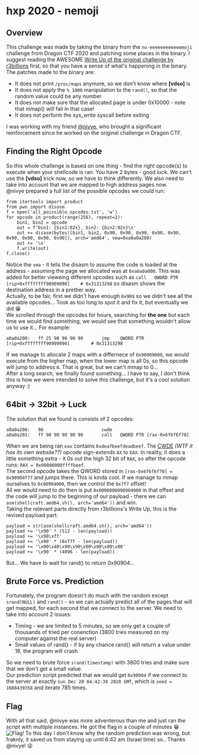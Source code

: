 # hxp 2020 - nemoji
## Overview
This challenge was made by taking the binary from the `no-eeeeeeeeeeeemoji` challenge from Dragon CTF 2020 and patching some places in the binary. I suggest reading the AWESOME [Write Up of the original challenge by r3billions](https://r3billions.com/writeup-no-eeeeeeeeeeeemoji/) first, so that you have a sense of what's happening in the binary.  
The patches made to the binary are:  
* It does not print `/proc/maps` anymore, so we don't know where **[vdso]** is
* It does not apply the `% 1000` manipulation to the `rand()`, so that the random value could be any number
* It does not make sure that the allocated page is under 0x10000 - note that mmap() will fail in that case!
* It does not perform the sys_write syscall before exiting

I was working with my friend [@nivye](https://github.com/nivye), who brought a significant reinforcement since he worked on the original challenge in Dragon CTF.  

## Finding the Right Opcode
So this whole challenge is based on one thing - find the right opcode(s) to execute when your shellcode is ran. You have 2 bytes - good luck. We can't use the **[vdso]** trick now, so we have to think differently. We also need to take into account that we are mapped to high address pages now.  
@nivye prepared a full list of the possible opcodes we could run:  
```
from itertools import product
from pwn import disasm
f = open('all_poissible_opcodes.txt', 'w')
for opcode in product(range(256), repeat=2):
	bin1, bin2 = opcode
	out = f'bin1: {bin1:02x}, bin2: {bin2:02x}\n'
	out += disasm(bytes([bin1, bin2, 0x90, 0x90, 0x90, 0x90, 0x90, 0x90, 0x90, 0x90, 0x90]), arch='amd64', vma=0xa0a0a200)
	out += '\n'
	f.write(out)
f.close()
```
Notice the `vma` - it tells the disasm to assume the code is loaded at the address - assuming the page we allocated was at `0xa0a0a000`. This was added for better vieweing different opcodes such as `call   QWORD PTR [rip+0xffffffff90909090]    # 0x31313298` so disasm shows the destination address in a prettier way.  
Actually, to be fair, first we didn't have enough `0x90`s so we didn't see all the available opcodes... Took as too long to spot it and fix it, but eventually we did 😁  
We scrolled through the opcodes for hours, searching for **the one** but each time we would find something, we would see that something wouldn't allow us to use it... For example:  
```
a0a0a200:   ff 25 90 90 90 90       jmp    QWORD PTR [rip+0xffffffff90909090]        # 0x31313298
```
If we manage to allocate 2 maps with a differnece of `0x90909000`, we would execute from the higher map, when the lower map is all 0s, so this opcode will jump to address `0`. That is great, but we can't mmap to 0...  
After a long search, we finally found something... I have to say, I don't think this is how we were intended to solve this challenge, but it's a cool solution anyway :)  

## 64bit -> 32bit -> Luck
The solution that we found is consists of 2 opcodes:  
```
a0a0a200:   98                      cwde   
a0a0a201:   ff 90 90 90 90 90       call   QWORD PTR [rax-0x6f6f6f70] 
```
When we are being ran `eax` contains `0xdeafbeefdeadbeef`. The [CWDE](http://www.cwde.de/) *(WTF it has its own website??)* opcode sign-extends `AX` to `EAX`. In reality, it does a little something extra - it 0s out the high 32 bit of `RAX`, so after the opcode runs: `RAX = 0x00000000ffffbeef`.  
The second opcode takes the QWORD stored in `[rax-0x6f6f6f70] = 0x90904f7f` and jumps there. This is kinda cool. If we manage to mmap ourselves to `0x90904000`, then we control the `0x7f7` offset!  
All we would need to do then is put `0x0000000090904000` in that offset and the code will jump to the beginning of our payload - there we can `asm(shellcraft.amd64.sh(), arch='amd64'))` and win.  
Taking the relevant parts directly from r3billions's Write Up, this is the revised payload part:  
```
payload = str(asm(shellcraft.amd64.sh(), arch='amd64'))
payload += '\x90' * (512 - len(payload))
payload += '\x98\xff'
payload += '\x90' * (0xf7f - len(payload))
payload += '\x00\x40\x90\x90\x00\x00\x00\x00'
payload += '\x90' * (4096 - len(payload))
```
But... We have to wait for rand() to return 0x90904...

## Brute Force vs. Prediction
Fortunately, the program doesn't do much with the random except `srand(NULL)` and `rand()` - so we can actually predict all of the pages that will get mapped, for each second that we connect to the server. We need to take into account 2 issues:  
* Timing - we are limited to 5 minutes, so we only get a couple of thousands of tried per conenction (3800 tries measured on my computer against the real server)
* Small values of rand() - if by any chance rand() will return a value under 16, the program will crash  

So we need to brute force `srand(timestamp)` with 3800 tries and make sure that we don't get a small value.  
Our prediction script predicted that we would get `0x90904` if we connect to the server at exactly `Sun Dec 20 04:42:38 2020 GMT`, which is `seed = 1608439358` and iterate 785 times.  

## Flag
With all that said, @nivye was more adventerous than me and just ran the script with multiple instances. He got the flag in a couple of minutes 😁  
![Flag!](https://github.com/amelkiy/write-ups/blob/master/flag.jpg?raw=true)
To this day I don't know why the random prediction was wrong, but fraknly, it saved us from staying up until 6:42 am (Israel time) so.. Thanks @nivye! 😜  
